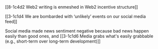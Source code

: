 [[8-1c4d2 Web2 writing is enmeshed in Web2 incentive structure]]

[[3-1c1d4 We are bombarded with ‘unlikely’ events on our social media feed]]

Social media made news sentiment negative because bad news happen easily than good ones, and [[3-1c1d6 Media grabs what's easily grabbable (e.g., short-term over long-term development)]]